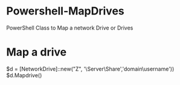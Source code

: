 # Powershell-MapDrives
PowerShell Class to Map a network Drive or Drives

# Map a drive 
$d = [NetworkDrive]::new("Z", '\\Server\Share','domain\username'))
$d.Mapdrive()


